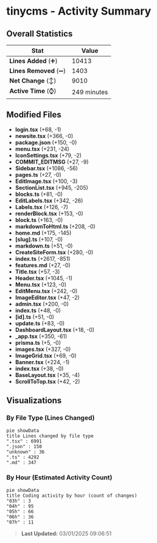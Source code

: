 # tinycms - Activity Summary 

## Overall Statistics

| Stat                   | Value                                                             |
| ---------------------- | ----------------------------------------------------------------- |
| **Lines Added** (➕)   | 10413                                          |
| **Lines Removed** (➖) | 1403                                        |
| **Net Change** (↕)    | 9010                |
| **Active Time** (⌚)   | 249 minutes |


## Modified Files
- **login.tsx** (+68, -1)
- **newsite.tsx** (+366, -0)
- **package.json** (+150, -0)
- **menu.tsx** (+231, -24)
- **IconSettings.tsx** (+79, -2)
- **COMMIT_EDITMSG** (+27, -9)
- **Sidebar.tsx** (+1086, -56)
- **pages.ts** (+27, -0)
- **EditImage.tsx** (+100, -3)
- **SectionList.tsx** (+945, -205)
- **blocks.ts** (+81, -0)
- **EditLabels.tsx** (+342, -26)
- **Labels.tsx** (+126, -7)
- **renderBlock.tsx** (+153, -0)
- **block.ts** (+163, -0)
- **markdownToHtml.ts** (+208, -0)
- **home.md** (+175, -145)
- **[slug].ts** (+107, -0)
- **markdown.ts** (+51, -0)
- **CreateSiteForm.tsx** (+280, -0)
- **index.ts** (+2617, -851)
- **features.md** (+27, -0)
- **Title.tsx** (+57, -3)
- **Header.tsx** (+1045, -1)
- **Menu.tsx** (+123, -0)
- **EditMenu.tsx** (+242, -0)
- **ImageEditor.tsx** (+47, -2)
- **admin.tsx** (+200, -0)
- **index.ts** (+48, -0)
- **[id].ts** (+51, -0)
- **update.ts** (+83, -0)
- **DashboardLayout.tsx** (+18, -0)
- **_app.tsx** (+350, -61)
- **prisma.ts** (+5, -0)
- **images.tsx** (+327, -0)
- **ImageGrid.tsx** (+69, -0)
- **Banner.tsx** (+224, -1)
- **index.tsx** (+38, -0)
- **BaseLayout.tsx** (+35, -4)
- **ScrollToTop.tsx** (+42, -2)

## Visualizations

### By File Type (Lines Changed)

```mermaid
pie showData
title Lines changed by file type
".tsx" : 6991
".json" : 150
"unknown" : 36
".ts" : 4292
".md" : 347
```

### By Hour (Estimated Activity Count)

```mermaid
pie showData
title Coding activity by hour (count of changes)
"03h" : 3
"04h" : 95
"05h" : 66
"06h" : 36
"07h" : 11
```


> **Last Updated:** 03/01/2025 09:06:51